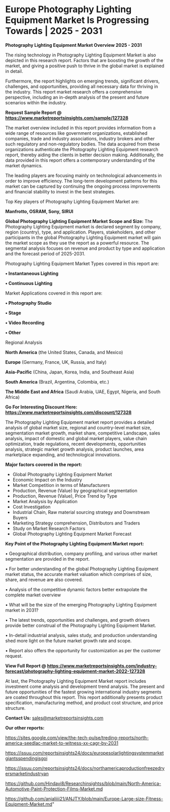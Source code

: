 # Europe Photography Lighting Equipment Market Is Progressing Towards | 2025 - 2031

<Strong> Photography Lighting Equipment Market Overview 2025 - 2031</strong>

The rising technology in Photography Lighting Equipment Market is also depicted in this research report. Factors that are boosting the growth of the market, and giving a positive push to thrive in the global market is explained in detail.

Furthermore, the report highlights on emerging trends, significant drivers, challenges, and opportunities, providing all necessary data for thriving in the industry. This report market research offers a comprehensive perspective, including an in-depth analysis of the present and future scenarios within the industry.

<strong>Request Sample Report @ <a href=https://www.marketreportsinsights.com/sample/127328>https://www.marketreportsinsights.com/sample/127328</a></strong>

The market overview included in this report provides information from a wide range of resources like government organizations, established companies, trade and industry associations, industry brokers and other such regulatory and non-regulatory bodies. The data acquired from these organizations authenticate the Photography Lighting Equipment research report, thereby aiding the clients in better decision making. Additionally, the data provided in this report offers a contemporary understanding of the market dynamics.

The leading players are focusing mainly on technological advancements in order to improve efficiency. The long-term development patterns for this market can be captured by continuing the ongoing process improvements and financial stability to invest in the best strategies.

Top Key players of Photography Lighting Equipment Market are:

<strong>Manfrotto, OSRAM, Sony, SIRUI</strong>

<strong><b>Global Photography Lighting Equipment Market Scope and Size:</b></strong>
The Photography Lighting Equipment market is declared segment by company, region (country), type, and application. Players, stakeholders, and other participants in the global Photography Lighting Equipment market will gain the market scope as they use the report as a powerful resource. The segmental analysis focuses on revenue and product by type and application and the forecast period of 2025-2031.

Photography Lighting Equipment Market Types covered in this report are:

<strong>• Instantaneous Lighting

• Continuous Lighting</strong>

Market Applications covered in this report are:

<strong>• Photography Studio

• Stage

• Video Recording

• Other</strong> 

Regional Analysis

<strong>North America</strong> (the United States, Canada, and Mexico)

<strong>Europe</strong> (Germany, France, UK, Russia, and Italy)

<strong>Asia-Pacific</strong> (China, Japan, Korea, India, and Southeast Asia)

<strong>South America</strong> (Brazil, Argentina, Colombia, etc.)

<strong>The Middle East and Africa</strong> (Saudi Arabia, UAE, Egypt, Nigeria, and South Africa)

<strong>Go For Interesting Discount Here: <a href=https://www.marketreportsinsights.com/discount/127328>https://www.marketreportsinsights.com/discount/127328</a></strong>

The Photography Lighting Equipment market report provides a detailed analysis of global market size, regional and country-level market size, segmentation market growth, market share, competitive Landscape, sales analysis, impact of domestic and global market players, value chain optimization, trade regulations, recent developments, opportunities analysis, strategic market growth analysis, product launches, area marketplace expanding, and technological innovations.

<strong><b>Major factors covered in the report:</b></strong>
<ul>
  <li>Global Photography Lighting Equipment Market </li>
  <li>Economic Impact on the Industry</li>
  <li>Market Competition in terms of Manufacturers</li>
  <li>Production, Revenue (Value) by geographical segmentation</li>
  <li>Production, Revenue (Value), Price Trend by Type</li>
  <li>Market Analysis by Application</li>
  <li>Cost Investigation</li>
  <li>Industrial Chain, Raw material sourcing strategy and Downstream Buyers</li>
  <li>Marketing Strategy comprehension, Distributors and Traders</li>
  <li>Study on Market Research Factors</li>
  <li>Global Photography Lighting Equipment Market Forecast</li>
</ul>

<strong><b>Key Point of the Photography Lighting Equipment Market report:</b></strong>

• Geographical distribution, company profiling, and various other market segmentation are provided in the report.

• For better understanding of the global Photography Lighting Equipment market status, the accurate market valuation which comprises of size, share, and revenue are also covered.

• Analysis of the competitive dynamic factors better extrapolate the complete market overview

• What will be the size of the emerging Photography Lighting Equipment market in 2031?

• The latest trends, opportunities and challenges, and growth drivers provide better construal of the Photography Lighting Equipment Market.

• In-detail industrial analysis, sales study, and production understanding shed more light on the future market growth rate and scope.

• Report also offers the opportunity for customization as per the customer request.

<strong><b>View Full Report @ <a href=https://www.marketreportsinsights.com/industry-forecast/photography-lighting-equipment-market-2022-127328>https://www.marketreportsinsights.com/industry-forecast/photography-lighting-equipment-market-2022-127328</a></b></strong>


At last, the Photography Lighting Equipment Market report includes investment come analysis and development trend analysis. The present and future opportunities of the fastest growing international industry segments are coated throughout this report. This report additionally presents product specification, manufacturing method, and product cost structure, and price structure.

<strong>Contact Us:</strong>
sales@marketreportsinsights.com

<strong>Our other reports:</strong>

<a href=https://sites.google.com/view/the-tech-pulse/treding-reports/north-america-seedlac-market-to-witness-xx-cagr-by-2031>https://sites.google.com/view/the-tech-pulse/treding-reports/north-america-seedlac-market-to-witness-xx-cagr-by-2031</a>

<a href=https://issuu.com/reportsinsights24/docs/europesolarlightingsystemmarketgiantsspendingisgoi>https://issuu.com/reportsinsights24/docs/europesolarlightingsystemmarketgiantsspendingisgoi</a>

<a href=https://issuu.com/reportsinsights24/docs/northamericaproductionfreezedryersmarketindustryan>https://issuu.com/reportsinsights24/docs/northamericaproductionfreezedryersmarketindustryan</a>

<a href=https://github.com/Hindavi8/Researchinsightss/blob/main/North-America-Automotive-Paint-Protection-Films-Market.md>https://github.com/Hindavi8/Researchinsightss/blob/main/North-America-Automotive-Paint-Protection-Films-Market.md</a>

<a href=https://github.com/anjaliiii21/ANJTY/blob/main/Europe-Large-size-Fitness-Equipment-Market.md>https://github.com/anjaliiii21/ANJTY/blob/main/Europe-Large-size-Fitness-Equipment-Market.md</a>"
